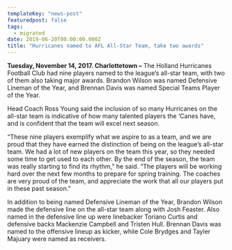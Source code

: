 ```yaml
---
templateKey: "news-post"
featuredpost: false
tags:
  - migrated
date: 2019-06-20T00:00:00.000Z
title: "Hurricanes named to AFL All-Star Team, take two awards"
---
```


**Tuesday, November 14, 2017. Charlottetown –** The Holland Hurricanes Football Club had nine players named to the league’s all-star team, with two of them also taking major awards. Brandon Wilson was named Defensive Lineman of the Year, and Brennan Davis was named Special Teams Player of the Year.

Head Coach Ross Young said the inclusion of so many Hurricanes on the all-star team is indicative of how many talented players the ‘Canes have, and is confident that the team will excel next season.

“These nine players exemplify what we aspire to as a team, and we are proud that they have earned the distinction of being on the league’s all-star team. We had a lot of new players on the team this year, so they needed some time to get used to each other. By the end of the season, the team was really starting to find its rhythm,” he said. “The players will be working hard over the next few months to prepare for spring training.  The coaches are very proud of the team, and appreciate the work that all our players put in these past season.”

In addition to being named Defensive Lineman of the Year, Brandon Wilson made the defensive line on the all-star team along with Josh Feaster. Also named in the defensive line up were linebacker Toriano Curtis and defensive backs Mackenzie Campbell and Tristen Hull. Brennan Davis was named to the offensive lineup as kicker, while Cole Brydges and Tayler Majuary were named as receivers.
